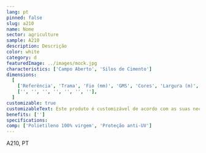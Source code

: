 ```yaml
---
lang: pt
pinned: false
slug: a210
name: Nome
sector: agriculture
sample: A210
description: Descrição
color: white
category: d
featuredImage: ../images/mock.jpg
characteristics: ['Campo Aberto', 'Silos de Cimento']
dimensions:
  [
    ['Referência', 'Trama', 'Fio (mm)', 'GMS', 'Cores', 'Largura (m)', 'Comprimento (m)'],
    ['', '', '', '', '', '', ''],
  ]
customizable: true
customizableText: Este produto é customizável de acordo com as suas necessidades. Contacte-nos para mais informações.
benefits: ['']
specifications:
comp: ['Polietileno 100% virgem', 'Proteção anti-UV']
---
```


A210, PT
